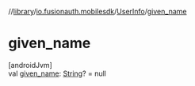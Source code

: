 //[library](../../../index.md)/[io.fusionauth.mobilesdk](../index.md)/[UserInfo](index.md)/[given_name](given_name.md)

# given_name

[androidJvm]\
val [given_name](given_name.md): [String](https://kotlinlang.org/api/core/kotlin-stdlib/kotlin/-string/index.html)? = null